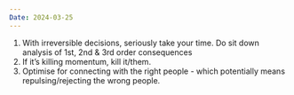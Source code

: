 ```yaml
---
Date: 2024-03-25
---
```

1. With irreversible decisions, seriously take your time. Do sit down analysis of 1st, 2nd & 3rd order consequences
2. If it’s killing momentum, kill it/them.
3. Optimise for connecting with the right people - which potentially means repulsing/rejecting the wrong people.